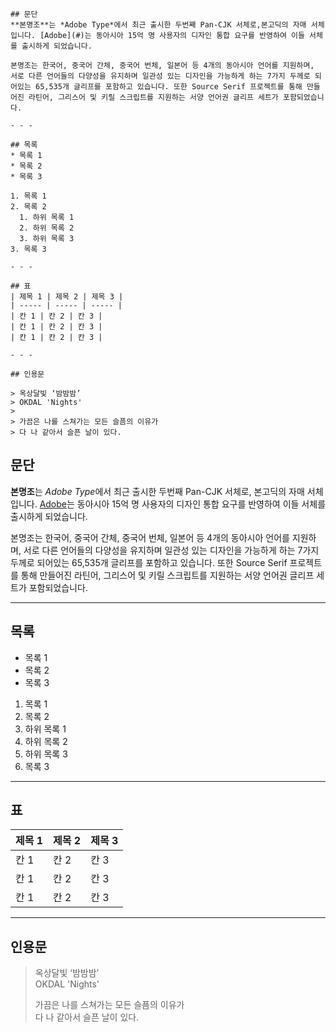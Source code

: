 <pre class="md" data-ke-type="codeblock"><code>## 문단
**본명조**는 *Adobe Type*에서 최근 출시한 두번째 Pan-CJK 서체로,본고딕의 자매 서체입니다. [Adobe](#)는 동아시아 15억 명 사용자의 디자인 통합 요구를 반영하여 이들 서체를 출시하게 되었습니다.

본명조는 한국어, 중국어 간체, 중국어 번체, 일본어 등 4개의 동아시아 언어를 지원하며, 서로 다른 언어들의 다양성을 유지하며 일관성 있는 디자인을 가능하게 하는 7가지 두께로 되어있는 65,535개 글리프를 포함하고 있습니다. 또한 Source Serif 프로젝트를 통해 만들어진 라틴어, 그리스어 및 키릴 스크립트를 지원하는 서양 언어권 글리프 세트가 포함되었습니다.

- - -

## 목록
* 목록 1
* 목록 2
* 목록 3

1. 목록 1
2. 목록 2
  1. 하위 목록 1
  2. 하위 목록 2
  3. 하위 목록 3
3. 목록 3

- - -

## 표
| 제목 1 | 제목 2 | 제목 3 |
| ----- | ----- | ----- |
| 칸 1 | 칸 2 | 칸 3 |
| 칸 1 | 칸 2 | 칸 3 |
| 칸 1 | 칸 2 | 칸 3 |

- - -

## 인용문

> 옥상달빛 ‘밤밤밤’  
> OKDAL 'Nights'
>
> 가끔은 나를 스쳐가는 모든 슬픔의 이유가  
> 다 나 같아서 슬픈 날이 있다.</code></pre>

## 문단
**본명조**는 *Adobe Type*에서 최근 출시한 두번째 Pan-CJK 서체로, 본고딕의 자매 서체입니다. [Adobe](#)는 동아시아 15억 명 사용자의 디자인 통합 요구를 반영하여 이들 서체를 출시하게 되었습니다.

본명조는 한국어, 중국어 간체, 중국어 번체, 일본어 등 4개의 동아시아 언어를 지원하며, 서로 다른 언어들의 다양성을 유지하며 일관성 있는 디자인을 가능하게 하는 7가지 두께로 되어있는 65,535개 글리프를 포함하고 있습니다. 또한 Source Serif 프로젝트를 통해 만들어진 라틴어, 그리스어 및 키릴 스크립트를 지원하는 서양 언어권 글리프 세트가 포함되었습니다.

- - -

## 목록
* 목록 1
* 목록 2
* 목록 3

1. 목록 1
2. 목록 2
  1. 하위 목록 1
  2. 하위 목록 2
  3. 하위 목록 3
3. 목록 3

- - -

## 표
| 제목 1 | 제목 2 | 제목 3 |
| ----- | ----- | ----- |
| 칸 1 | 칸 2 | 칸 3 |
| 칸 1 | 칸 2 | 칸 3 |
| 칸 1 | 칸 2 | 칸 3 |

- - -

## 인용문

> 옥상달빛 ‘밤밤밤’  
> OKDAL 'Nights'
>
> 가끔은 나를 스쳐가는 모든 슬픔의 이유가  
> 다 나 같아서 슬픈 날이 있다.